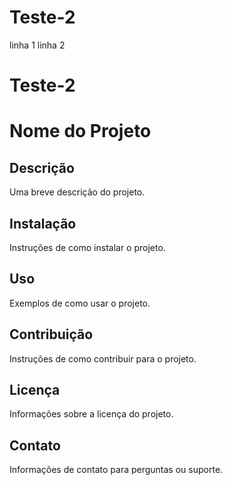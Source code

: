# Teste-2
linha 1
linha 2
# Teste-2
# Nome do Projeto

## Descrição
Uma breve descrição do projeto.

## Instalação
Instruções de como instalar o projeto.

## Uso
Exemplos de como usar o projeto.

## Contribuição
Instruções de como contribuir para o projeto.

## Licença
Informações sobre a licença do projeto.

## Contato
Informações de contato para perguntas ou suporte.
